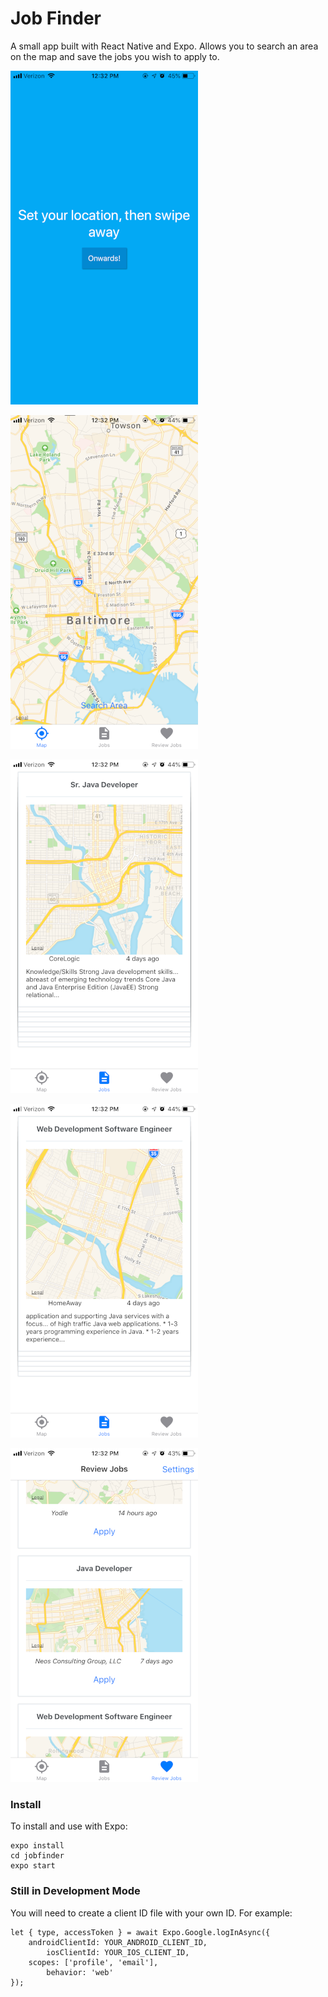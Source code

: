 # Job Finder

A small app built with React Native and Expo.
Allows you to search an area on the map and save the jobs you wish to apply to.

![Screenshot](media/IMG-1500.PNG) 

![Screenshot](media/IMG-1501.PNG) 

![Screenshot](media/IMG-1502.PNG)

![Screenshot](media/IMG-1503.PNG) 

![Screenshot](media/IMG-1504.PNG)

### Install

To install and use with Expo:

```
expo install
cd jobfinder
expo start
```
### Still in Development Mode

You will need to create a client ID file with your own ID.
For example:

```
let { type, accessToken } = await Expo.Google.logInAsync({
	androidClientId: YOUR_ANDROID_CLIENT_ID,
    	iosClientId: YOUR_IOS_CLIENT_ID,
   	scopes: ['profile', 'email'],
    	behavior: 'web'
});
```

